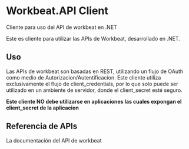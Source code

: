# Workbeat.API Client
Cliente para uso del API de workbeat en .NET

Este es cliente para utilizar las APIs de Workbeat, desarrollado en .NET.

## Uso

Las APIs de workbeat son basadas en REST, utilizando un flujo de OAuth como medio de Autorizacion/Autentificacion. 
Este cliente utiliza exclusivamente el flujo de client_credentials, por lo que solo puede ser utilizado en un ambiente 
de servidor, donde el client_secret esté seguro. 

**Este cliente NO debe utilizarse en aplicaciones las cuales expongan el client_secret de la aplicacion**


## Referencia de APIs
La documentación del API de workbeat
